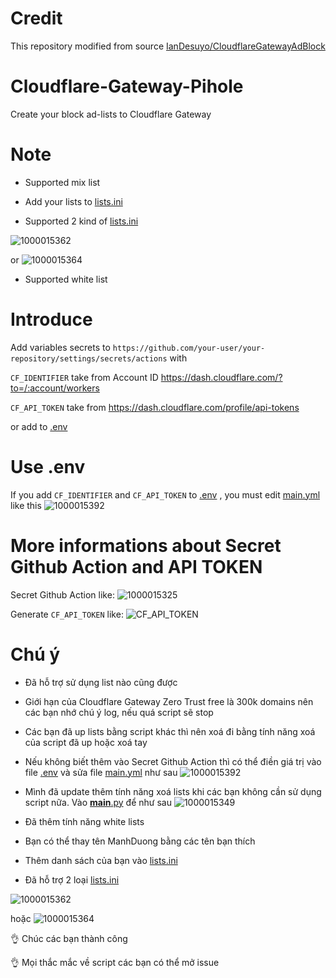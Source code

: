 # Credit
This repository modified from source [IanDesuyo/CloudflareGatewayAdBlock](https://github.com/IanDesuyo/CloudflareGatewayAdBlock)

# Cloudflare-Gateway-Pihole
Create your block ad-lists to Cloudflare Gateway

# Note

* Supported mix list

* Add your lists to [lists.ini](lists.ini)

* Supported 2 kind of [lists.ini](lists.ini)

![1000015362](https://github.com/luxysiv/Cloudflare-Gateway-Pihole/assets/46205571/ce7d552a-aa4b-4fcf-9b69-f0d8287fd2a1)

or
![1000015364](https://github.com/luxysiv/Cloudflare-Gateway-Pihole/assets/46205571/373467b5-1798-4dc5-b49e-a9fdf64a3ad7)

* Supported white list 

# Introduce
Add variables secrets to 
`https://github.com/your-user/your-repository/settings/secrets/actions`
with

`CF_IDENTIFIER` take from Account ID https://dash.cloudflare.com/?to=/:account/workers

`CF_API_TOKEN` take from https://dash.cloudflare.com/profile/api-tokens

or add to  [.env](.env)

# Use .env

If you add `CF_IDENTIFIER` and `CF_API_TOKEN` to [.env](.env) , you must edit [main.yml](.github/workflows/main.yml) like this 
![1000015392](https://github.com/luxysiv/Cloudflare-Gateway-Pihole/assets/46205571/e645b001-9302-4cbf-93ed-22029368f4d8)


# More informations about Secret Github Action and API TOKEN 

Secret Github Action like:
![1000015325](https://github.com/luxysiv/Cloudflare-Gateway-Pihole/assets/46205571/403a1174-cd4e-4854-9911-d03722bbb91b)


Generate `CF_API_TOKEN` like:
![CF_API_TOKEN](https://github.com/luxysiv/Cloudflare-Gateway-Pihole/assets/46205571/a5b90438-26cc-49ae-9a55-5409a90b683f)

# Chú ý 

* Đã hỗ trợ sử dụng list nào cũng được 

* Giới hạn của Cloudflare Gateway Zero Trust free là 300k domains nên các bạn nhớ chú ý log, nếu quá script sẽ stop

* Các bạn đã up lists bằng script khác thì nên xoá đi bằng tính năng xoá của script đã up hoặc xoá tay

* Nếu không biết thêm vào Secret Github Action thì có thể điền giá trị vào file [.env](.env) và sửa file [main.yml](.github/workflows/main.yml) như sau
![1000015392](https://github.com/luxysiv/Cloudflare-Gateway-Pihole/assets/46205571/e645b001-9302-4cbf-93ed-22029368f4d8)

* Mình đã update thêm tính năng xoá lists khi các bạn không cần sử dụng script nữa. Vào [__main__.py](src/__main__.py) để như sau
![1000015349](https://github.com/luxysiv/Cloudflare-Gateway-Pihole/assets/46205571/2cfe6b02-09b5-4d92-888e-73ae92a90c59)

* Đã thêm tính năng white lists

* Bạn có thể thay tên ManhDuong bằng các tên bạn thích 

* Thêm danh sách của bạn vào [lists.ini](lists.ini)

* Đã hỗ trợ 2 loại [lists.ini](lists.ini)

![1000015362](https://github.com/luxysiv/Cloudflare-Gateway-Pihole/assets/46205571/ce7d552a-aa4b-4fcf-9b69-f0d8287fd2a1)

hoặc
![1000015364](https://github.com/luxysiv/Cloudflare-Gateway-Pihole/assets/46205571/373467b5-1798-4dc5-b49e-a9fdf64a3ad7)

👌 Chúc các bạn thành công 

👌 Mọi thắc mắc về script các bạn có thể mở issue
